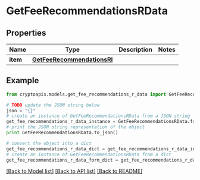 # GetFeeRecommendationsRData


## Properties
Name | Type | Description | Notes
------------ | ------------- | ------------- | -------------
**item** | [**GetFeeRecommendationsRI**](GetFeeRecommendationsRI.md) |  | 

## Example

```python
from cryptoapis.models.get_fee_recommendations_r_data import GetFeeRecommendationsRData

# TODO update the JSON string below
json = "{}"
# create an instance of GetFeeRecommendationsRData from a JSON string
get_fee_recommendations_r_data_instance = GetFeeRecommendationsRData.from_json(json)
# print the JSON string representation of the object
print GetFeeRecommendationsRData.to_json()

# convert the object into a dict
get_fee_recommendations_r_data_dict = get_fee_recommendations_r_data_instance.to_dict()
# create an instance of GetFeeRecommendationsRData from a dict
get_fee_recommendations_r_data_form_dict = get_fee_recommendations_r_data.from_dict(get_fee_recommendations_r_data_dict)
```
[[Back to Model list]](../README.md#documentation-for-models) [[Back to API list]](../README.md#documentation-for-api-endpoints) [[Back to README]](../README.md)


